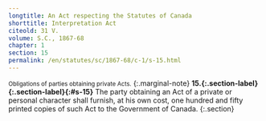 ```yaml
---
longtitle: An Act respecting the Statutes of Canada
shorttitle: Interpretation Act
citeold: 31 V.
volume: S.C., 1867-68
chapter: 1
section: 15
permalink: /en/statutes/sc/1867-68/c-1/s-15.html
---
```

<small>Obligations of parties obtaining private Acts.</small>
{:.marginal-note}
<strong><a><span>15.</span>{:.section-label}</a>{:.section-label}{:#s-15}</strong> The party obtaining an Act of a private or personal character shall furnish, at his own cost, one hundred and fifty printed copies of such Act to the Government of Canada.
{:.section}